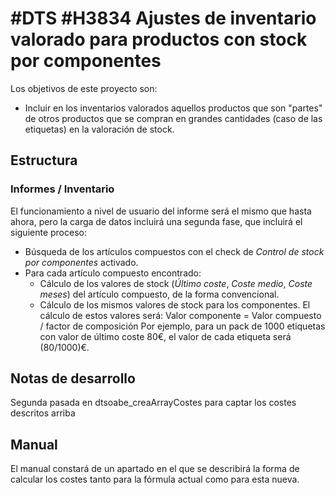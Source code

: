 # #DTS #H3834 Ajustes de inventario valorado para productos con stock por componentes

Los objetivos de este proyecto son:
+ Incluir en los inventarios valorados aquellos productos que son "partes" de otros productos que se compran en grandes cantidades (caso de las etiquetas) en la valoración de stock.

## Estructura

### Informes / Inventario
El funcionamiento a nivel de usuario del informe será el mismo que hasta ahora, pero la carga de datos incluirá una segunda fase, que incluirá el siguiente proceso:

+ Búsqueda de los artículos compuestos con el check de _Control de stock por componentes_ activado.
+ Para cada artículo compuesto encontrado:
    + Cálculo de los valores de stock (_Último coste_, _Coste medio_, _Coste meses_) del artículo compuesto, de la forma convencional.
    + Cálculo de los mismos valores de stock para los componentes. El cálculo de estos valores será:
        Valor componente = Valor compuesto / factor de composición
    Por ejemplo, para un pack de 1000 etiquetas con valor de último coste 80€, el valor de cada etiqueta será (80/1000)€.

## Notas de desarrollo
Segunda pasada en dtsoabe_creaArrayCostes para captar los costes descritos arriba

## Manual
El manual constará de un apartado en el que se describirá la forma de calcular los costes tanto para la fórmula actual como para esta nueva.
